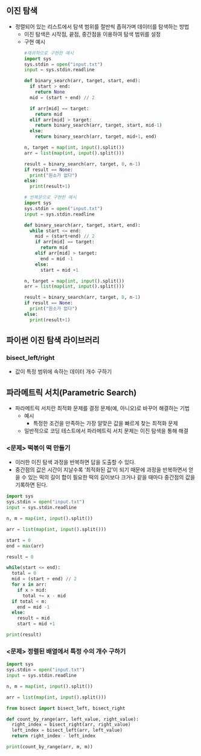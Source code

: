 ## 이진 탐색

- 정렬되어 있는 리스트에서 탐색 범위를 절반씩 좁혀가며 데이터를 탐색하는 방법
  - 이진 탐색은 시작점, 끝점, 중간점을 이용하여 탐색 범위를 설정
  - 구현 예시
    ```python
    #재귀적으로 구현한 예시
    import sys
    sys.stdin = open("input.txt")
    input = sys.stdin.readline

    def binary_search(arr, target, start, end):
      if start > end:
        return None
      mid = (start + end) // 2

      if arr[mid] == target:
        return mid
      elif arr[mid] > target:
        return binary_search(arr, target, start, mid-1)
      else:
        return binary_search(arr, target, mid+1, end)

    n, target = map(int, input().split())
    arr = list(map(int, input().split()))

    result = binary_search(arr, target, 0, n-1)
    if result == None:
      print("원소가 없다")
    else:
      print(result+1)
    ```
    ```python
    # 반복문으로 구현한 예시
    import sys
    sys.stdin = open("input.txt")
    input = sys.stdin.readline

    def binary_search(arr, target, start, end):
      while start <= end:
        mid = (start+end) // 2
        if arr[mid] == target:
          return mid
        elif arr[mid] > target:
          end = mid -1
        else:
          start = mid +1

    n, target = map(int, input().split())
    arr = list(map(int, input().split()))

    result = binary_search(arr, target, 0, n-1)
    if result == None:
      print("원소가 없다")
    else:
      print(result+1)
    ```

## 파이썬 이진 탐색 라이브러리

### bisect_left/right

- 값이 특정 범위에 속하는 데이터 개수 구하기

## 파라메트릭 서치(Parametric Search)

- 파라메트릭 서치란 최적화 문제를 결정 문제(예, 아니오)로 바꾸어 해결하는 기법
  - 예시
    - 특정한 조건을 만족하는 가장 알맞은 값을 빠르게 찾는 최적화 문제
  - 일반적으로 코딩 테스트에서 파라메트릭 서치 문제는 이진 탐색을 통해 해결

### <문제> 떡볶이 떡 만들기

- 이러한 이진 탐색 과정을 반복하면 답을 도출할 수 있다.
- 중간점의 값은 시간이 지날수록 ‘최적화된 값’이 되기 때문에 과정을 반복하면서 얻을 수 있는 떡의 길이 합이 필요한 떡의 길이보다 크거나 같을 때마다 중간점의 값을 기록하면 된다.

```python
import sys
sys.stdin = open("input.txt")
input = sys.stdin.readline

n, m = map(int, input().split())

arr = list(map(int, input().split()))

start = 0
end = max(arr)

result = 0

while(start <= end):
  total = 0
  mid = (start + end) // 2
  for x in arr:
    if x > mid:
      total += x - mid
  if total < m:
    end = mid -1
  else:
    result = mid
    start = mid +1

print(result)
```

### <문제> 정렬된 배열에서 특정 수의 개수 구하기

```python
import sys
sys.stdin = open("input.txt")
input = sys.stdin.readline

n, m = map(int, input().split())

arr = list(map(int, input().split()))

from bisect import bisect_left, bisect_right

def count_by_range(arr, left_value, right_value):
  right_index = bisect_right(arr, right_value)
  left_index = bisect_left(arr, left_value)
  return right_index - left_index

print(count_by_range(arr, m, m))
```

